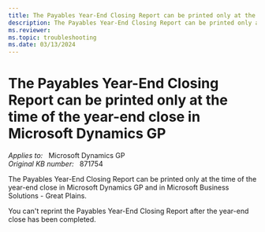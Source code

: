 ```yaml
---
title: The Payables Year-End Closing Report can be printed only at the time of the year-end close in Microsoft Dynamics GP
description: The Payables Year-End Closing Report can be printed only at the time of the year-end close in Microsoft Dynamics GP.
ms.reviewer: 
ms.topic: troubleshooting
ms.date: 03/13/2024
---
```

# The Payables Year-End Closing Report can be printed only at the time of the year-end close in Microsoft Dynamics GP

_Applies to:_ &nbsp; Microsoft Dynamics GP  
_Original KB number:_ &nbsp; 871754

The Payables Year-End Closing Report can be printed only at the time of the year-end close in Microsoft Dynamics GP and in Microsoft Business Solutions - Great Plains.

You can't reprint the Payables Year-End Closing Report after the year-end close has been completed.
